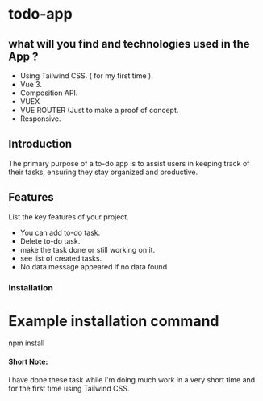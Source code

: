 # todo-app


## what will you find and technologies used in the App ?
- Using Tailwind CSS. ( for my first time ).
- Vue 3.
- Composition API.
- VUEX
- VUE ROUTER (Just to make a proof of concept.
- Responsive.

## Introduction

The primary purpose of a to-do app is to assist users in keeping track of their tasks, ensuring they stay organized and productive.

## Features

List the key features of your project.

- You can add to-do task.
- Delete to-do task.
- make the task done or still working on it.
- see list of created tasks.
- No data message appeared if no data found



### Installation

# Example installation command
npm install 

#### Short Note:
i have done these task while i'm doing much work in a very short time and for the first time using Tailwind CSS.
